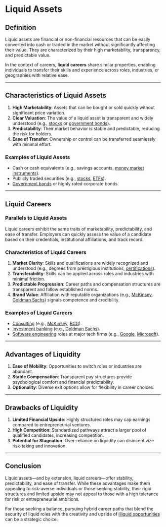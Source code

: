 # Liquid Assets

## Definition

Liquid assets are financial or non-financial resources that can be easily converted into cash or traded in the market without significantly affecting their value. They are characterized by their high marketability, transparency, and predictable value.

In the context of careers, **liquid careers** share similar properties, enabling individuals to transfer their skills and experience across roles, industries, or geographies with relative ease.

***

## Characteristics of Liquid Assets

1. **High Marketability**: Assets that can be bought or sold quickly without significant price variation.
2. **Clear Valuation**: The value of a liquid asset is transparent and widely understood (e.g., [stocks](STOCKS.md) or [government bonds](GOVERNMENT_BONDS.md)).
3. **Predictability**: Their market behavior is stable and predictable, reducing the risk for holders.
4. **Ease of Transfer**: Ownership or control can be transferred seamlessly with minimal effort.

### Examples of Liquid Assets

* Cash or cash equivalents (e.g., savings accounts, [money market instruments](MONEY_MARKET_INSTRUMENTS.md)).
* Publicly traded securities (e.g., [stocks](STOCKS.md), [ETFs](ELECTROMAGNETIC_GRAVITY_COUPLING.md)).
* [Government bonds](GOVERNMENT_BONDS.md) or highly rated corporate bonds.

***

## Liquid Careers

### Parallels to Liquid Assets

Liquid careers exhibit the same traits of marketability, predictability, and ease of transfer. Employers can quickly assess the value of a candidate based on their credentials, institutional affiliations, and track record.

### Characteristics of Liquid Careers

1. **Market Clarity**: Skills and qualifications are widely recognized and understood (e.g., degrees from prestigious institutions, [certifications](../../../literary_products/joes_notes/CERTIFICATIONS.md)).
2. **Transferability**: Skills can be applied across roles and industries with minimal friction.
3. **Predictable Progression**: Career paths and compensation structures are transparent and follow established norms.
4. **Brand Value**: Affiliation with reputable organizations (e.g., [McKinsey](../../../literary_products/joes_notes/MCKINSEY.md), [Goldman Sachs](GOLDMAN_SACHS.md)) signals competence and credibility.

### Examples of Liquid Careers

* [Consulting](CONSULTING.md) (e.g., [McKinsey](../../../literary_products/joes_notes/MCKINSEY.md), [BCG](BCG.md)).
* [Investment banking](INVESTMENT_BANKING.md) (e.g., [Goldman Sachs](GOLDMAN_SACHS.md)).
* [Software engineering](SOFTWARE_ENGINEERING.md) roles at major tech firms (e.g., [Google](../../../literary_products/joes_notes/GOOGLE.md), [Microsoft](MONTREAL_PROTOCOL.md)).

***

## Advantages of Liquidity

1. **Ease of Mobility**: Opportunities to switch roles or industries are abundant.
2. **Stable Compensation**: Transparent pay structures provide psychological comfort and financial predictability.
3. **Optionality**: Diverse exit options allow for flexibility in career choices.

***

## Drawbacks of Liquidity

1. **Limited Financial Upside**: Highly structured roles may cap earnings compared to entrepreneurial ventures.
2. **High Competition**: Standardized pathways attract a larger pool of qualified candidates, increasing competition.
3. **Potential for Stagnation**: Over-reliance on liquidity can disincentivize risk-taking and innovation.

***

## Conclusion

Liquid assets—and by extension, liquid careers—offer stability, predictability, and ease of transfer. While these advantages make them appealing to risk-averse individuals or those seeking stability, their rigid structures and limited upside may not appeal to those with a high tolerance for risk or entrepreneurial ambitions.

For those seeking a balance, pursuing hybrid career paths that blend the security of liquid roles with the creativity and upside of [illiquid opportunities](ILLIQUID_ASSETS.md) can be a strategic choice.
